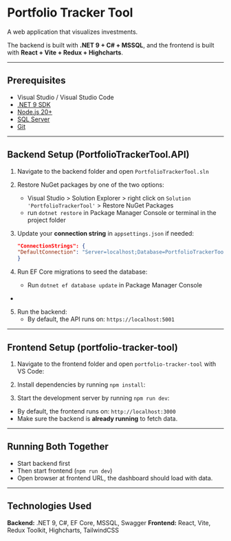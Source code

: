 # Portfolio Tracker Tool

A web application that visualizes investments. 

The backend is built with **.NET 9 + C# + MSSQL**, and the frontend is built with **React + Vite + Redux + Highcharts**.

---

## Prerequisites
* Visual Studio / Visual Studio Code
* [.NET 9 SDK](https://dotnet.microsoft.com/en-us/download/dotnet/9.0)
* [Node.js 20+](https://nodejs.org/en/download/)
* [SQL Server](https://www.microsoft.com/en-us/sql-server)
* [Git](https://git-scm.com/downloads)

---

## Backend Setup (PortfolioTrackerTool.API)

1. Navigate to the backend folder and open `PortfolioTrackerTool.sln`

2. Restore NuGet packages by one of the two options:
	* Visual Studio > Solution Explorer > right click on `Solution 'PortfolioTrackerTool'` > Restore NuGet Packages
	* run `dotnet restore` in Package Manager Console or terminal in the project folder

3. Update your **connection string** in `appsettings.json` if needed:
	```json
	"ConnectionStrings": {
  	"DefaultConnection": "Server=localhost;Database=PortfolioTrackerToolDb;Trusted_Connection=True;MultipleActiveResultSets=true;TrustServerCertificate=True;"
	}
	```

4. Run EF Core migrations to seed the database: 
	* Run `dotnet ef database update` in Package Manager Console
 * 
5. Run the backend:
	* By default, the API runs on: `https://localhost:5001`

---

## Frontend Setup (portfolio-tracker-tool)

1. Navigate to the frontend folder and open `portfolio-tracker-tool` with VS Code:

2. Install dependencies by running `npm install`:

3. Start the development server by running `npm run dev`:

* By default, the frontend runs on: `http://localhost:3000`
* Make sure the backend is **already running** to fetch data.

---

## Running Both Together

* Start backend first
* Then start frontend (`npm run dev`)
* Open browser at frontend URL, the dashboard should load with data.

---

## Technologies Used

**Backend:** .NET 9, C#, EF Core, MSSQL, Swagger
**Frontend:** React, Vite, Redux Toolkit, Highcharts, TailwindCSS
